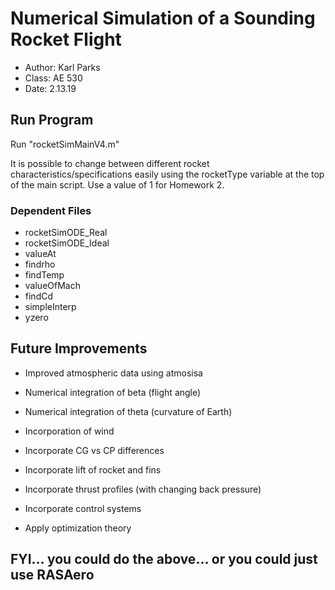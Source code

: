 # Numerical Simulation of a Sounding Rocket Flight

* Author: Karl Parks
* Class: AE 530
* Date: 2.13.19

## Run Program

Run "rocketSimMainV4.m"

It is possible to change between different rocket characteristics/specifications easily using the rocketType variable at the top of the main script. Use a value of 1 for Homework 2.

### Dependent Files
* rocketSimODE_Real
* rocketSimODE_Ideal
* valueAt
* findrho
* findTemp
* valueOfMach
* findCd
* simpleInterp
* yzero

## Future Improvements
* Improved atmospheric data using atmosisa
* Numerical integration of beta (flight angle)
* Numerical integration of theta (curvature of Earth)
* Incorporation of wind
* Incorporate CG vs CP differences
* Incorporate lift of rocket and fins
* Incorporate thrust profiles (with changing back pressure)  
* Incorporate control systems

* Apply optimization theory

## FYI... you could do the above... or you could just use RASAero
